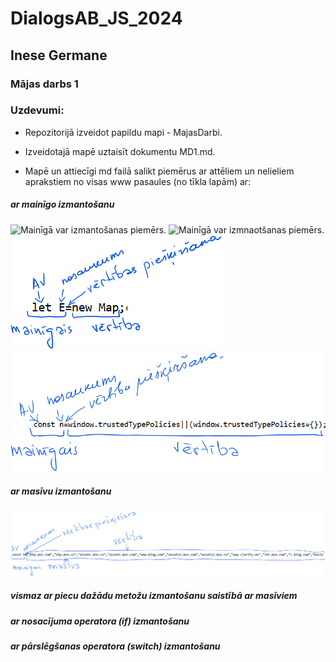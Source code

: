<!-- Attēlus var pievienot no onedrive bez saglabāšanas datorā. Tikai nedrīkst mainīt vietu (onedrive mapi, tās atrašanās vietu). Obligāti jāsaglabā attēla atrašanās vietas/ ceļa adrese -->
# DialogsAB_JS_2024
## Inese Germane
### Mājas darbs 1
### Uzdevumi:
* Repozitorijā izveidot papildu mapi - MajasDarbi.

* Izveidotajā mapē uztaisīt dokumentu MD1.md.

* Mapē un attiecīgi md failā salikt piemērus ar attēliem un nelieliem aprakstiem no visas www pasaules (no tīkla lapām) ar:

##### ar mainīgo izmantošanu

<picture>
<img alt= "Mainīgā var izmantošanas piemērs." src="https://onedrive.live.com/embed?resid=6F4194188FEAE4F1%2160718&authkey=%21APf-_ixswDc-U-A&width=647&height=17">

<img alt= "Mainīgā var izmnaotšanas piemērs." src="https://onedrive.live.com/embed?resid=6F4194188FEAE4F1%2160719&authkey=%21ANnWqpJZ6ot-tm0&width=662&height=51">



<img alt= "Mainīgā let izmantošanas piemērs." src="https://raw.githubusercontent.com/Inese24/DialogsAB_JS_2024/main/MajasDarbi/Images/MajasDarbi_01/let1.png">


<img alt= "Mainīgā const piemērs." src="https://raw.githubusercontent.com/Inese24/DialogsAB_JS_2024/main/MajasDarbi/Images/MajasDarbi_01/const1.png">

</picture>


##### ar masīvu izmantošanu

<picture>
<img alt= "Masīva izmantošanas piemērs." src="https://raw.githubusercontent.com/Inese24/DialogsAB_JS_2024/53441c98b54b54f931815dbd057b4ee93d6757b8/MajasDarbi/Images/MajasDarbi_01/masivi1.png">

</picture>



##### vismaz ar piecu dažādu metožu izmantošanu saistībā ar masīviem


##### ar nosacījuma operatora (if) izmantošanu


##### ar pārslēgšanas operatora (switch) izmantošanu








</body>
</html>